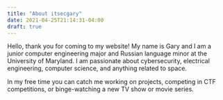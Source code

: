 ```yaml
---
title: "About itsecgary"
date: 2021-04-25T21:14:31-04:00
draft: true
---
```


Hello, thank you for coming to my website! My name is Gary and I am a junior computer engineering major and Russian language minor at the University of Maryland. I am passionate about cybersecurity, electrical engineering, computer science, and anything related to space.

In my free time you can catch me working on projects, competing in CTF competitions, or binge-watching a new TV show or movie series.


